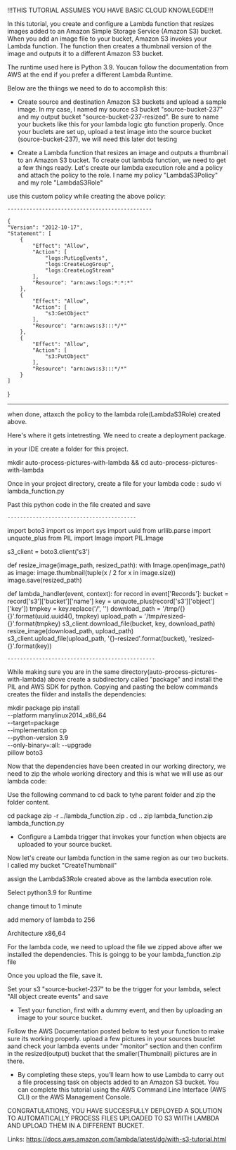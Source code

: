 !!!THIS TUTORIAL ASSUMES YOU HAVE BASIC CLOUD KNOWLEGDE!!!

In this tutorial, you create and configure a Lambda function that resizes images added to an Amazon Simple Storage Service (Amazon S3) bucket. When you add an image file to your bucket, Amazon S3 invokes your Lambda function. The function then creates a thumbnail version of the image and outputs it to a different Amazon S3 bucket.

The runtime used here is Python 3.9. Youcan follow the documentation from AWS at the end if you prefer a different Lambda Runtime.

Below are the thiings we need to do to accomplish this:

- Create source and destination Amazon S3 buckets and upload a sample image.
In my case, I named my source s3 bucket "source-bucket-237" and my output bucket "source-bucket-237-resized". Be sure to name your buckets like this for your lambda logic gto function properly. Once your buclets are set up, upload a test image into the source bucket (source-bucket-237), we will need this later dot testing

- Create a Lambda function that resizes an image and outputs a thumbnail to an Amazon S3 bucket.
To create out lambda function, we need to get a few things ready. Let's create our lambda execution role and a policy and attach the policy to the role.
I name my policy "LambdaS3Policy" and my role "LambdaS3Role"

use this custom policy while creating the above policy:


    ----------------------------------------------

    {
    "Version": "2012-10-17",
    "Statement": [
        {
            "Effect": "Allow",
            "Action": [
                "logs:PutLogEvents",
                "logs:CreateLogGroup",
                "logs:CreateLogStream"
            ],
            "Resource": "arn:aws:logs:*:*:*"
        },
        {
            "Effect": "Allow",
            "Action": [
                "s3:GetObject"
            ],
            "Resource": "arn:aws:s3:::*/*"
        },
        {
            "Effect": "Allow",
            "Action": [
                "s3:PutObject"
            ],
            "Resource": "arn:aws:s3:::*/*"
        }
    ]
}

----------------------------------------------

when done, attaxch the policy to the lambda role(LambdaS3Role) created above.

Here's where it gets intetresting. We need to create a deployment package.

in your IDE create a folder for this project. 

mkdir auto-process-pictures-with-lambda && cd auto-process-pictures-with-lambda

Once in your project directory, create a file for your lambda code : sudo vi lambda_function.py

Past this python code in the file created and save 

    -----------------------------------------
    
import boto3
import os
import sys
import uuid
from urllib.parse import unquote_plus
from PIL import Image
import PIL.Image
            
s3_client = boto3.client('s3')
            
def resize_image(image_path, resized_path):
  with Image.open(image_path) as image:
    image.thumbnail(tuple(x / 2 for x in image.size))
    image.save(resized_path)
            
def lambda_handler(event, context):
  for record in event['Records']:
    bucket = record['s3']['bucket']['name']
    key = unquote_plus(record['s3']['object']['key'])
    tmpkey = key.replace('/', '')
    download_path = '/tmp/{}{}'.format(uuid.uuid4(), tmpkey)
    upload_path = '/tmp/resized-{}'.format(tmpkey)
    s3_client.download_file(bucket, key, download_path)
    resize_image(download_path, upload_path)
    s3_client.upload_file(upload_path, '{}-resized'.format(bucket), 'resized-{}'.format(key))
    

    -----------------------------------------------
    


While making sure you are in the same directory(auto-process-pictures-with-lambda) above create a subdirectory called "package" and install the PIL and AWS SDK for python. Copying and pasting the below commands creates the filder and installs the dependencies:

mkdir package
pip install \
--platform manylinux2014_x86_64 \
--target=package \
--implementation cp \
--python-version 3.9 \
--only-binary=:all: --upgrade \
pillow boto3

Now that the dependencies have been created in our working directory, we need to zip the whole working directory and this is what we will use as our lambda code:

Use the following command to cd back to tyhe parent folder and zip the folder content.

cd package
zip -r ../lambda_function.zip .
cd ..
zip lambda_function.zip lambda_function.py



- Configure a Lambda trigger that invokes your function when objects are uploaded to your source bucket.

Now let's create our lambda function in the same region as our two buckets. I called my bucket "CreateThumbnail"

assign the LambdaS3Role created above as the lambda execution role.

Select python3.9 for Runtime

change timout to 1 minute

add memory of lambda to 256

Architecture x86_64

For the lambda code, we need to upload the file we zipped above after we installed the dependencies. This is goingg to be your lambda_function.zip file

Once you upload the file, save it.

Set your s3 "source-bucket-237" to be the trigger for your lambda, select "All object create events" and save


- Test your function, first with a dummy event, and then by uploading an image to your source bucket.

Follow the AWS Documentation posted below to test your function to make sure its working properly. upload a few pictures in your sources buuclet aand check your lambda events under "monitor" section and then confirm in the resized(output) bucket that the smaller(Thumbnail) piictures are in there.


- By completing these steps, you’ll learn how to use Lambda to carry out a file processing task on objects added to an Amazon S3 bucket. You can complete this tutorial using the AWS Command Line Interface (AWS CLI) or the AWS Management Console.


CONGRATULATIONS, YOU HAVE SUCCESFULLY DEPLOYED A SOLUTION TO AUTOMATICALLY PROCESS FILES UPLOADED TO S3 WIITH LAMBDA AND UPLOAD THEM IN A DIFFERENT BUCKET.

Links: 
https://docs.aws.amazon.com/lambda/latest/dg/with-s3-tutorial.html



